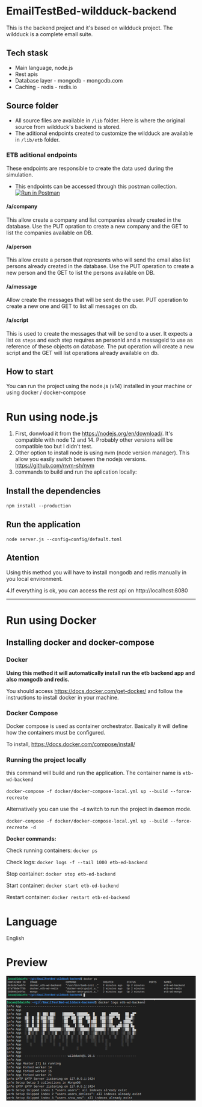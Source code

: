 # EmailTestBed-wildduck-backend

This is the backend project and it's based on wildduck project. The wildduck is a complete email suite. 

## Tech stask
- Main language, node.js
- Rest apis
- Database layer - mongodb - mongodb.com
- Caching - redis - redis.io

## Source folder

- All source files are available in `/lib` folder. Here is where the original source from wildduck's backend is stored.
- The aditional endpoints created to customize the wildduck are available in `/lib/etb` folder.

### ETB aditional endpoints

These endpoints are responsible to create the data used during the simulation.

- This endpoints can be accessed through this postman collection. [![Run in Postman](https://run.pstmn.io/button.svg)](https://app.getpostman.com/run-collection/967a0b1673b3812914e6#?env%5BETB_LOCAL%5D=W3sia2V5IjoiRVRCX0FQSV9IT1NUIiwidmFsdWUiOiJodHRwOi8vbG9jYWxob3N0OjgwODAiLCJlbmFibGVkIjp0cnVlfV0=)
#### **/a/company**

This allow create a company and list companies already created in the database. Use the PUT opration to create a new company and the GET to list the companies available on DB.

#### **/a/person**

This allow create a person that represents who will send the email also list persons already created in the database. Use the PUT operation to create a new person and the GET to list the persons available on DB.


#### **/a/message**

Allow create the messages that will be sent do the user. PUT operation to create a new one and GET to list all messages on db.

#### **/a/script**

This is used to create the messages that will be send to a user. It expects a list os `steps` and each step requires an personId and a messageId to use as reference of these objects on database. The put operation will create a new script and the GET will list operations already available on db.

## How to start

You can run the project using the node.js (v14) installed in your machine or using docker / docker-compose


# Run using node.js

1. First, donwload it from the https://nodejs.org/en/download/. It's compatible with node 12 and 14. Probably other versions
will be compatible too but I didn't test.
2. Other option to install node is using nvm (node version manager). This allow you easily switch between the nodejs versions. https://github.com/nvm-sh/nvm
3. commands to build and run the aplication locally:

## Install the dependencies 

`npm install --production`

## Run the application

`node server.js --config=config/default.toml`

## Atention

Using this method you will have to install mongodb and redis manually in you local environment.

4.If everything is ok, you can access the rest api on http://localhost:8080

----------
# Run using Docker

## Installing docker and docker-compose

### Docker

**Using this method it will automatically install run the etb backend app and also mongodb and redis.**

You should access https://docs.docker.com/get-docker/ and follow the instructions to install docker in your machine.

### Docker Compose

Docker compose is used as container orchestrator. Basically it will define how the containers must be configured.

To install, https://docs.docker.com/compose/install/

### Running the project locally

this command will build and run the application. The container name is `etb-wd-backend`

`docker-compose -f docker/docker-compose-local.yml up --build --force-recreate`

Alternatively you can use the `-d` switch to run the project in daemon mode.

`docker-compose -f docker/docker-compose-local.yml up --build --force-recreate -d`

**Docker commands:**

Check running containers:
`docker ps`

Check logs:
`docker logs -f --tail 1000 etb-ed-backend`

Stop container:
`docker stop etb-ed-backend`

Start container:
`docker start etb-ed-backend`

Restart container:
`docker restart etb-ed-backend`

# Language

English

# Preview

![docker ps](assets/docs/docker-ps.png)
![docker logs](assets/docs/docker-logs.png)
